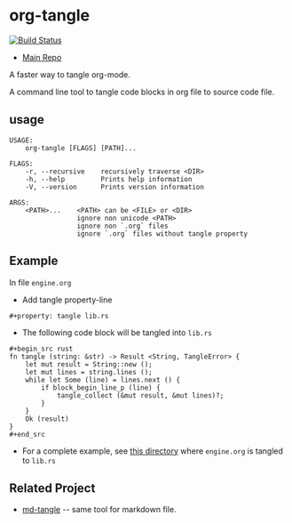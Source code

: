 # org-tangle

[![Build Status](https://travis-ci.org/xieyuheng/org-rs.svg?branch=master)](https://travis-ci.org/xieyuheng/org-rs)

- [Main Repo](https://github.com/xieyuheng/org-rs)

A faster way to tangle org-mode.

A command line tool to tangle code blocks in org file to source code file.

## usage

```
USAGE:
    org-tangle [FLAGS] [PATH]...

FLAGS:
    -r, --recursive    recursively traverse <DIR>
    -h, --help         Prints help information
    -V, --version      Prints version information

ARGS:
    <PATH>...    <PATH> can be <FILE> or <DIR>
                 ignore non unicode <PATH>
                 ignore non `.org` files
                 ignore `.org` files without tangle property

```

## Example

In file `engine.org`

- Add tangle property-line

```
#+property: tangle lib.rs
```

- The following code block will be tangled into `lib.rs`

```
#+begin_src rust
fn tangle (string: &str) -> Result <String, TangleError> {
    let mut result = String::new ();
    let mut lines = string.lines ();
    while let Some (line) = lines.next () {
        if block_begin_line_p (line) {
            tangle_collect (&mut result, &mut lines)?;
        }
    }
    Ok (result)
}
#+end_src
```

- For a complete example,
  see [this directory](https://github.com/xieyuheng/org-rs/tree/master/org-tangle-engine/src)
  where `engine.org` is tangled to `lib.rs`

## Related Project

- [md-tangle](https://github.com/xieyuheng/md-tangle) -- same tool for markdown file.
